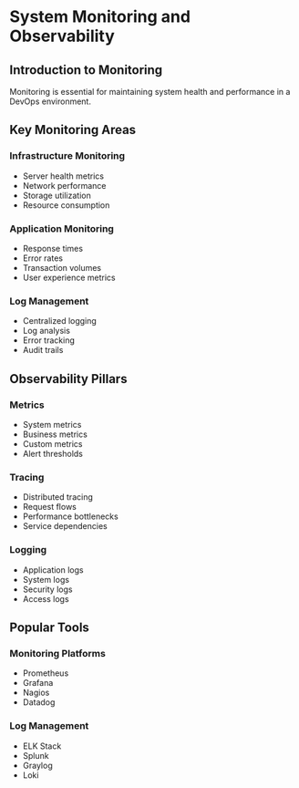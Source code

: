 # System Monitoring and Observability

## Introduction to Monitoring

Monitoring is essential for maintaining system health and performance in a DevOps environment.

## Key Monitoring Areas

### Infrastructure Monitoring

- Server health metrics
- Network performance
- Storage utilization
- Resource consumption

### Application Monitoring

- Response times
- Error rates
- Transaction volumes
- User experience metrics

### Log Management

- Centralized logging
- Log analysis
- Error tracking
- Audit trails

## Observability Pillars

### Metrics

- System metrics
- Business metrics
- Custom metrics
- Alert thresholds

### Tracing

- Distributed tracing
- Request flows
- Performance bottlenecks
- Service dependencies

### Logging

- Application logs
- System logs
- Security logs
- Access logs

## Popular Tools

### Monitoring Platforms

- Prometheus
- Grafana
- Nagios
- Datadog

### Log Management

- ELK Stack
- Splunk
- Graylog
- Loki 
